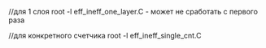 //для 1 слоя
root -l eff_ineff_one_layer.C  - может не сработать с первого раза

//для конкретного счетчика
root -l eff_ineff_single_cnt.C 





